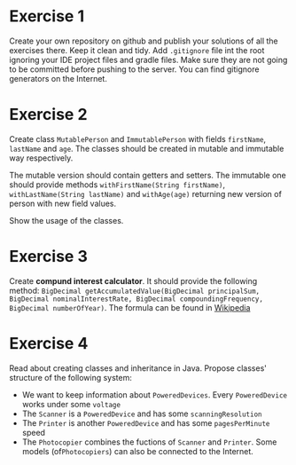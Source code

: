 # Exercise 1
Create your own repository on github and publish your solutions of all the exercises there. Keep it clean and tidy. Add `.gitignore` file int the root ignoring your IDE project files and gradle files. Make sure they are not going to be committed before pushing to the server. You can find gitignore generators on the Internet.

# Exercise 2
Create class `MutablePerson` and `ImmutablePerson` with fields `firstName`, `lastName` and `age`. The classes should be created in mutable and immutable way respectively.

The mutable version should contain getters and setters. The immutable one should provide methods `withFirstName(String firstName)`, `withLastName(String lastName)` and `withAge(age)` returning new version of person with new field values.

Show the usage of the classes.

# Exercise 3
Create **compund interest calculator**. It should provide the following method:
`BigDecimal getAccumulatedValue(BigDecimal principalSum, BigDecimal nominalInterestRate, BigDecimal compoundingFrequency, BigDecimal numberOfYear)`. The formula can be found in [Wikipedia](https://en.wikipedia.org/wiki/Compound_interest)

# Exercise 4
Read about creating classes and inheritance in Java. Propose classes' structure of the following system:
* We want to keep information about `PoweredDevices`. Every `PoweredDevice` works under some `voltage`
* The `Scanner` is a `PoweredDevice` and has some `scanningResolution`
* The `Printer` is another `PoweredDevice` and has some `pagesPerMinute` speed
* The `Photocopier` combines the fuctions of `Scanner` and `Printer`. Some models (of`Photocopiers`) can also be connected to the Internet.